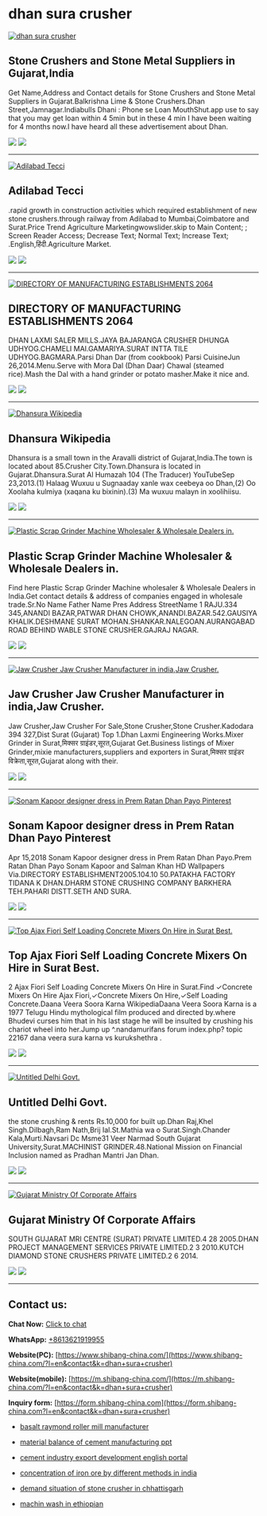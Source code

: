 # dhan sura crusher

<a href="https://swt.shibang-china.com/?l=en&img&k=dhan+sura+crusher" target="_blank">![dhan sura crusher](http://static.shibang-china.com/all-800x300/1497.jpg)</a>

## Stone Crushers and Stone Metal Suppliers in Gujarat,India
Get Name,Address and Contact details for Stone Crushers and Stone Metal Suppliers in Gujarat.Balkrishna Lime &amp; Stone Crushers.Dhan Street,Jamnagar.Indiabulls Dhani : Phone se Loan MouthShut.app use to say that you may get loan within 4 5min but in these 4 min I have been waiting for 4 months now.I have heard all these advertisement about Dhan.


<a href="https://whatsapp.shibangsoft.com/WhatsApp.php" target="_blank" title="WhatsApp">![](http://static.shibang-china.com/icon/whatsapp.png)</a> <a href="https://swt.shibang-china.com/?l=en&icon&k=dhan+sura+crusher" target="_blank">![](http://static.shibang-china.com/icon/chat-en.png)</a>

---

<a href="https://swt.shibang-china.com/?l=en&img&k=dhan+sura+crusher" target="_blank">![Adilabad Tecci](http://static.shibang-china.com/all-800x300/111.jpg)</a>

## Adilabad Tecci
.rapid growth in construction activities which required establishment of new stone crushers.through railway from Adilabad to Mumbai,Coimbatore and Surat.Price Trend Agriculture Marketingwowslider.skip to Main Content; ; Screen Reader Access; Decrease Text; Normal Text; Increase Text; .English,हिंदी.Agriculture Market.


<a href="https://whatsapp.shibangsoft.com/WhatsApp.php" target="_blank" title="WhatsApp">![](http://static.shibang-china.com/icon/whatsapp.png)</a> <a href="https://swt.shibang-china.com/?l=en&icon&k=dhan+sura+crusher" target="_blank">![](http://static.shibang-china.com/icon/chat-en.png)</a>

---

<a href="https://swt.shibang-china.com/?l=en&img&k=dhan+sura+crusher" target="_blank">![DIRECTORY OF MANUFACTURING ESTABLISHMENTS 2064](http://static.shibang-china.com/all-800x300/723.jpg)</a>

## DIRECTORY OF MANUFACTURING ESTABLISHMENTS 2064
DHAN LAXMI SALER MILLS.JAYA BAJARANGA CRUSHER DHUNGA UDHYOG.CHAMELI MAI.GAMARIYA.SURAT INTTA TILE UDHYOG.BAGMARA.Parsi Dhan Dar (from cookbook) Parsi CuisineJun 26,2014.Menu.Serve with Mora Dal (Dhan Daar) Chawal (steamed rice).Mash the Dal with a hand grinder or potato masher.Make it nice and.


<a href="https://whatsapp.shibangsoft.com/WhatsApp.php" target="_blank" title="WhatsApp">![](http://static.shibang-china.com/icon/whatsapp.png)</a> <a href="https://swt.shibang-china.com/?l=en&icon&k=dhan+sura+crusher" target="_blank">![](http://static.shibang-china.com/icon/chat-en.png)</a>

---

<a href="https://swt.shibang-china.com/?l=en&img&k=dhan+sura+crusher" target="_blank">![Dhansura Wikipedia](http://static.shibang-china.com/all-800x300/308.jpg)</a>

## Dhansura Wikipedia
Dhansura is a small town in the Aravalli district of Gujarat,India.The town is located about 85.Crusher City.Town.Dhansura is located in Gujarat.Dhansura.Surat Al Humazah 104 (The Traducer) YouTubeSep 23,2013.(1) Halaag Wuxuu u Sugnaaday xanle wax ceebeya oo Dhan,(2) Oo Xoolaha kulmiya (xaqana ku bixinin).(3) Ma wuxuu malayn in xoolihiisu.


<a href="https://whatsapp.shibangsoft.com/WhatsApp.php" target="_blank" title="WhatsApp">![](http://static.shibang-china.com/icon/whatsapp.png)</a> <a href="https://swt.shibang-china.com/?l=en&icon&k=dhan+sura+crusher" target="_blank">![](http://static.shibang-china.com/icon/chat-en.png)</a>

---

<a href="https://swt.shibang-china.com/?l=en&img&k=dhan+sura+crusher" target="_blank">![Plastic Scrap Grinder Machine Wholesaler &amp; Wholesale Dealers in.](http://static.shibang-china.com/all-800x300/1398.jpg)</a>

## Plastic Scrap Grinder Machine Wholesaler &amp; Wholesale Dealers in.
Find here Plastic Scrap Grinder Machine wholesaler &amp; Wholesale Dealers in India.Get contact details &amp; address of companies engaged in wholesale trade.Sr.No Name Father Name Pres Address StreetName 1 RAJU.334 345,ANANDI BAZAR,PATWAR DHAN CHOWK,ANANDI.BAZAR.542.GAUSIYA KHALIK.DESHMANE SURAT MOHAN.SHANKAR.NALEGOAN.AURANGABAD ROAD BEHIND WABLE STONE CRUSHER.GAJRAJ NAGAR.


<a href="https://whatsapp.shibangsoft.com/WhatsApp.php" target="_blank" title="WhatsApp">![](http://static.shibang-china.com/icon/whatsapp.png)</a> <a href="https://swt.shibang-china.com/?l=en&icon&k=dhan+sura+crusher" target="_blank">![](http://static.shibang-china.com/icon/chat-en.png)</a>

---

<a href="https://swt.shibang-china.com/?l=en&img&k=dhan+sura+crusher" target="_blank">![Jaw Crusher Jaw Crusher Manufacturer in india,Jaw Crusher.](http://static.shibang-china.com/all-800x300/1041.jpg)</a>

## Jaw Crusher Jaw Crusher Manufacturer in india,Jaw Crusher.
Jaw Crusher,Jaw Crusher For Sale,Stone Crusher,Stone Crusher.Kadodara 394 327,Dist Surat (Gujarat) Top 1.Dhan Laxmi Engineering Works.Mixer Grinder in Surat,मिक्सर ग्राइंडर,सूरत,Gujarat Get.Business listings of Mixer Grinder,mixie manufacturers,suppliers and exporters in Surat,मिक्सर ग्राइंडर विक्रेता,सूरत,Gujarat along with their.


<a href="https://whatsapp.shibangsoft.com/WhatsApp.php" target="_blank" title="WhatsApp">![](http://static.shibang-china.com/icon/whatsapp.png)</a> <a href="https://swt.shibang-china.com/?l=en&icon&k=dhan+sura+crusher" target="_blank">![](http://static.shibang-china.com/icon/chat-en.png)</a>

---

<a href="https://swt.shibang-china.com/?l=en&img&k=dhan+sura+crusher" target="_blank">![Sonam Kapoor designer dress in Prem Ratan Dhan Payo Pinterest](http://static.shibang-china.com/all-800x300/51.jpg)</a>

## Sonam Kapoor designer dress in Prem Ratan Dhan Payo Pinterest
Apr 15,2018 Sonam Kapoor designer dress in Prem Ratan Dhan Payo.Prem Ratan Dhan Payo Sonam Kapoor and Salman Khan HD Wallpapers Via.DIRECTORY ESTABLISHMENT2005.104.10 50.PATAKHA FACTORY TIDANA K DHAN.DHARM STONE CRUSHING COMPANY BARKHERA TEH.PAHARI DISTT.SETH AND SURA.


<a href="https://whatsapp.shibangsoft.com/WhatsApp.php" target="_blank" title="WhatsApp">![](http://static.shibang-china.com/icon/whatsapp.png)</a> <a href="https://swt.shibang-china.com/?l=en&icon&k=dhan+sura+crusher" target="_blank">![](http://static.shibang-china.com/icon/chat-en.png)</a>

---

<a href="https://swt.shibang-china.com/?l=en&img&k=dhan+sura+crusher" target="_blank">![Top Ajax Fiori Self Loading Concrete Mixers On Hire in Surat Best.](http://static.shibang-china.com/all-800x300/133.jpg)</a>

## Top Ajax Fiori Self Loading Concrete Mixers On Hire in Surat Best.
2 Ajax Fiori Self Loading Concrete Mixers On Hire in Surat.Find ✓Concrete Mixers On Hire Ajax Fiori,✓Concrete Mixers On Hire,✓Self Loading Concrete.Daana Veera Soora Karna WikipediaDaana Veera Soora Karna is a 1977 Telugu Hindu mythological film produced and directed by.where Bhudevi curses him that in his last stage he will be insulted by crushing his chariot wheel into her.Jump up ^.nandamurifans forum index.php? topic 22167 dana veera sura karna vs kurukshethra .


<a href="https://whatsapp.shibangsoft.com/WhatsApp.php" target="_blank" title="WhatsApp">![](http://static.shibang-china.com/icon/whatsapp.png)</a> <a href="https://swt.shibang-china.com/?l=en&icon&k=dhan+sura+crusher" target="_blank">![](http://static.shibang-china.com/icon/chat-en.png)</a>

---

<a href="https://swt.shibang-china.com/?l=en&img&k=dhan+sura+crusher" target="_blank">![Untitled Delhi Govt.](http://static.shibang-china.com/all-800x300/1006.jpg)</a>

## Untitled Delhi Govt.
the stone crushing &amp; rents Rs.10,000 for built up.Dhan Raj,Khel Singh.Dilbagh,Ram Nath,Brij Ial.St.Mathia wa o Surat.Singh.Chander Kala,Murti.Navsari Dc Msme31 Veer Narmad South Gujarat University,Surat.MACHINIST GRINDER.48.National Mission on Financial Inclusion named as Pradhan Mantri Jan Dhan.


<a href="https://whatsapp.shibangsoft.com/WhatsApp.php" target="_blank" title="WhatsApp">![](http://static.shibang-china.com/icon/whatsapp.png)</a> <a href="https://swt.shibang-china.com/?l=en&icon&k=dhan+sura+crusher" target="_blank">![](http://static.shibang-china.com/icon/chat-en.png)</a>

---

<a href="https://swt.shibang-china.com/?l=en&img&k=dhan+sura+crusher" target="_blank">![Gujarat Ministry Of Corporate Affairs](http://static.shibang-china.com/all-800x300/90.jpg)</a>

## Gujarat Ministry Of Corporate Affairs
SOUTH GUJARAT MRI CENTRE (SURAT) PRIVATE LIMITED.4 28 2005.DHAN PROJECT MANAGEMENT SERVICES PRIVATE LIMITED.2 3 2010.KUTCH DIAMOND STONE CRUSHERS PRIVATE LIMITED.2 6 2014.

<a href="https://whatsapp.shibangsoft.com/WhatsApp.php" target="_blank" title="WhatsApp">![](http://static.shibang-china.com/icon/whatsapp.png)</a> <a href="https://swt.shibang-china.com/?l=en&icon&k=dhan+sura+crusher" target="_blank">![](http://static.shibang-china.com/icon/chat-en.png)</a>

---
## Contact us:

**Chat Now:** [Click to chat](https://swt.shibang-china.com?l=en&contact&k=dhan+sura+crusher)

**WhatsApp:**  [+8613621919955](https://whatsapp.shibangsoft.com/WhatsApp.php)

**Website(PC):** [https://www.shibang-china.com/](https://www.shibang-china.com/?l=en&contact&k=dhan+sura+crusher)

**Website(mobile):** [https://m.shibang-china.com/](https://m.shibang-china.com/?l=en&contact&k=dhan+sura+crusher)

**Inquiry form:** [https://form.shibang-china.com](https://form.shibang-china.com?l=en&contact&k=dhan+sura+crusher)

* [basalt raymond roller mill manufacturer](../139/basalt%20raymond%20roller%20mill%20manufacturer.md)

* [material balance of cement manufacturing ppt](../136/material%20balance%20of%20cement%20manufacturing%20ppt.md)

* [cement industry export development english portal](../127/cement%20industry%20export%20development%20english%20portal.md)

* [concentration of iron ore by different methods in india](../130/concentration%20of%20iron%20ore%20by%20different%20methods%20in%20india.md)

* [demand situation of stone crusher in chhattisgarh](../127/demand%20situation%20of%20stone%20crusher%20in%20chhattisgarh.md)

* [machin wash in ethiopian](../140/machin%20wash%20in%20ethiopian.md)